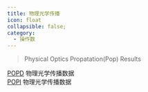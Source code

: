 ```yaml
---
title: 物理光学传播
icon: float
collapsible: false;
category:
  - 操作数
---
```


> Physical Optics Propatation(Pop) Results

[POPD](POPD.md  "Zemax 操作数 POPD") 物理光学传播数据<br />[POPI](POPI.md  "Zemax 操作数 POPI") 物理光学传播数据<br />